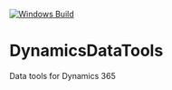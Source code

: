 [![Windows Build](https://ci.appveyor.com/api/projects/status/github/crisfervil/dynamicsdatatools?svg=true)](https://ci.appveyor.com/project/crisfervil/dynamicsdatatools)

# DynamicsDataTools
Data tools for Dynamics 365
